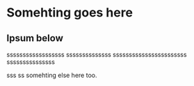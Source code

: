 # Somehting goes here

## Ipsum below
ssssssssssssssssss
ssssssssssssss
sssssssssssssssssssssss
sssssssssssssss

sss
ss
somehting else here too.